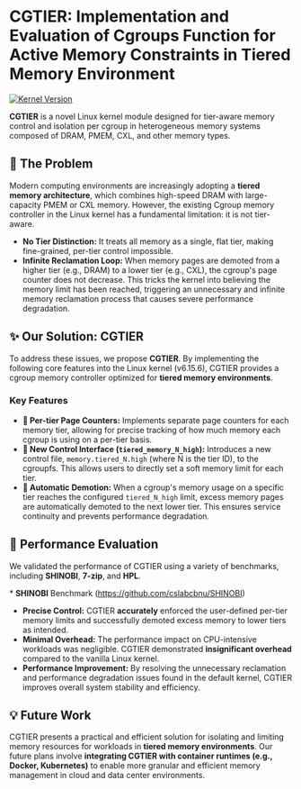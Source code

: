 # CGTIER: Implementation and Evaluation of Cgroups Function for Active Memory Constraints in Tiered Memory Environment

[![Kernel Version](https://img.shields.io/badge/Linux%20Kernel-6.15.6-blue.svg)](https://www.kernel.org/)

**CGTIER** is a novel Linux kernel module designed for tier-aware memory control and isolation per cgroup in heterogeneous memory systems composed of DRAM, PMEM, CXL, and other memory types.

## 🧐 The Problem

Modern computing environments are increasingly adopting a **tiered memory architecture**, which combines high-speed DRAM with large-capacity PMEM or CXL memory. However, the existing Cgroup memory controller in the Linux kernel has a fundamental limitation: it is not tier-aware.

* **No Tier Distinction:** It treats all memory as a single, flat tier, making fine-grained, per-tier control impossible.
* **Infinite Reclamation Loop:** When memory pages are demoted from a higher tier (e.g., DRAM) to a lower tier (e.g., CXL), the cgroup's page counter does not decrease. This tricks the kernel into believing the memory limit has been reached, triggering an unnecessary and infinite memory reclamation process that causes severe performance degradation.

## ✨ Our Solution: CGTIER

To address these issues, we propose **CGTIER**. By implementing the following core features into the Linux kernel (v6.15.6), CGTIER provides a cgroup memory controller optimized for **tiered memory environments**.

### Key Features

* **🎯 Per-tier Page Counters:** Implements separate page counters for each memory tier, allowing for precise tracking of how much memory each cgroup is using on a per-tier basis.
* **🔧 New Control Interface (`tiered_memory_N_high`):** Introduces a new control file, `memory.tiered_N.high` (where N is the tier ID), to the cgroupfs. This allows users to directly set a soft memory limit for each tier.
* **🧠 Automatic Demotion:** When a cgroup's memory usage on a specific tier reaches the configured `tiered_N_high` limit, excess memory pages are automatically demoted to the next lower tier. This ensures service continuity and prevents performance degradation.

## 🚀 Performance Evaluation

We validated the performance of CGTIER using a variety of benchmarks, including **SHINOBI**, **7-zip**, and **HPL**.

\* **SHINOBI** Benchmark (https://github.com/cslabcbnu/SHINOBI)

* **Precise Control:** CGTIER **accurately** enforced the user-defined per-tier memory limits and successfully demoted excess memory to lower tiers as intended.
* **Minimal Overhead:** The performance impact on CPU-intensive workloads was negligible. CGTIER demonstrated **insignificant overhead** compared to the vanilla Linux kernel.
* **Performance Improvement:** By resolving the unnecessary reclamation and performance degradation issues found in the default kernel, CGTIER improves overall system stability and efficiency.

## 💡 Future Work

CGTIER presents a practical and efficient solution for isolating and limiting memory resources for workloads in **tiered memory environments**. Our future plans involve **integrating CGTIER with container runtimes (e.g., Docker, Kubernetes)** to enable more granular and efficient memory management in cloud and data center environments.
